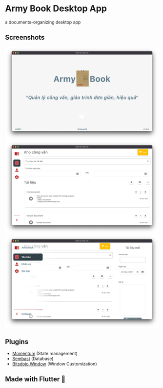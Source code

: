 # Army Book Desktop App

a documents-organizing desktop app

## Screenshots
![splash](assets/screenshots/splash.png)
![home](assets/screenshots/home.png)
![editor](assets/screenshots/editor.png)


## Plugins
- [Momentum](https://github.com/xamantra/momentum) (State management)
- [Sembast](https://github.com/tekartik/sembast.dart) (Database)
- [Bitsdojo Window](https://pub.dev/packages/bitsdojo_window) (Window Customization)

## Made with Flutter 💙
